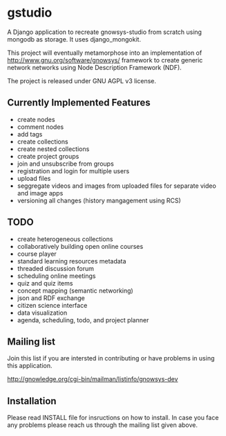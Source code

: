 gstudio
=======

A Django application to recreate gnowsys-studio from scratch using
mongodb as storage. It uses django_mongokit. 

This project will eventually metamorphose into an implementation of
http://www.gnu.org/software/gnowsys/ framework to create generic network
networks using Node Description Framework (NDF). 

The project is released under GNU AGPL v3 license.

Currently Implemented Features
------------------------------

- create nodes
- comment nodes
- add tags
- create collections
- create nested collections
- create project groups
- join and unsubscribe from groups
- registration and login for multiple users
- upload files
- seggregate videos and images from uploaded files for separate video and image apps
- versioning all changes (history mangagement using RCS)

TODO
----

- create heterogeneous collections
- collaboratively building open online courses
- course player
- standard learning resources metadata
- threaded discussion forum
- scheduling online meetings
- quiz and quiz items
- concept mapping (semantic networking)
- json and RDF exchange 
- citizen science interface
- data visualization
- agenda, scheduling, todo, and project planner

Mailing list
------------

Join this list if you are intersted in contributing or have problems
in using this application.

http://gnowledge.org/cgi-bin/mailman/listinfo/gnowsys-dev

Installation
------------

Please read INSTALL file for insructions on how to install. In case
you face any problems please reach us through the mailing list given
above.
